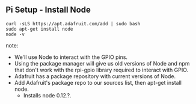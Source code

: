 ##  Pi Setup - Install Node

    curl -sLS https://apt.adafruit.com/add | sudo bash
    sudo apt-get install node
    node -v

note:
- We'll use Node to interact with the GPIO pins.
- Using the package manager will give us old versions of Node and npm that don't work with the rpi-gpio library required to interact with GPIO.
- Adafruit has a package repository with current versions of Node.
- Add Adafruit's package repo to our sources list, then apt-get install node.
    - Installs node 0.12.?.
